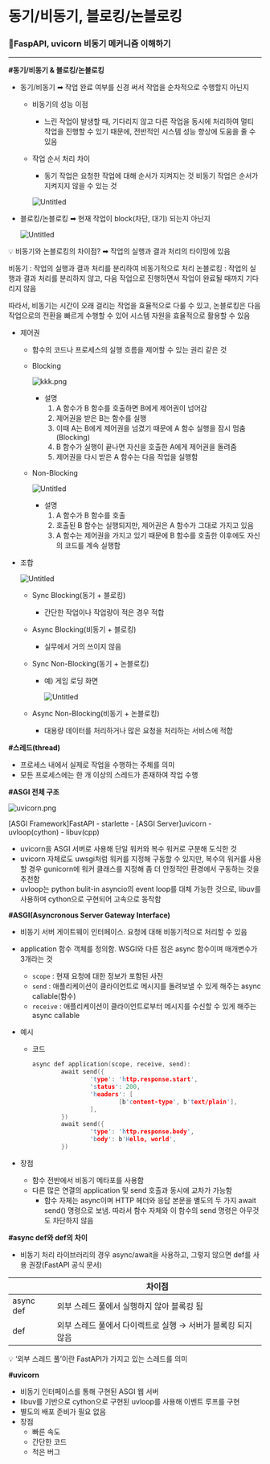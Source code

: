 # 동기/비동기, 블로킹/논블로킹



### 📍FaspAPI, uvicorn 비동기 메커니즘 이해하기

------

**#동기/비동기 & 블로킹/논블로킹**

- 동기/비동기 ➡︎ 작업 완료 여부를 신경 써서 작업을 순차적으로 수행할지 아닌지

    - 비동기의 성능 이점

        - 느린 작업이 발생할 때, 기다리지 않고 다른 작업을 동시에 처리하여 멀티 작업을 진행할 수 있기 때문에, 전반적인 시스템 성능 향상에 도움을 줄 수 있음

    - 작업 순서 처리 차이

        - 동기 작업은 요청한 작업에 대해 순서가 지켜지는 것 비동기 작업은 순서가 지켜지지 않을 수 있는 것

        ![Untitled](C:/Users/tritech-fall/Desktop/TIL/office/study/%EB%8F%99%EA%B8%B0%EB%B9%84%EB%8F%99%EA%B8%B0,%EB%B8%94%EB%A1%9C%ED%82%B9%EB%85%BC%EB%B8%94%EB%A1%9C%ED%82%B9.assets/Untitled.png)

- 블로킹/논블로킹 ➡︎ 현재 작업이 block(차단, 대기) 되는지 아닌지

    ![Untitled](C:/Users/tritech-fall/Desktop/TIL/office/study/%EB%8F%99%EA%B8%B0%EB%B9%84%EB%8F%99%EA%B8%B0,%EB%B8%94%EB%A1%9C%ED%82%B9%EB%85%BC%EB%B8%94%EB%A1%9C%ED%82%B9.assets/Untitled-1692332602071-2.png)

    

<aside>💡 비동기와 논블로킹의 차이점? ➡︎ 작업의 실행과 결과 처리의 타이밍에 있음

비동기 : 작업의 실행과 결과 처리를 분리하여 비동기적으로 처리 논블로킹 : 작업의 실행과 결과 처리를 분리하지 않고, 다음 작업으로 진행하면서 작업이 완료될 때까지 기다리지 않음

따라서, 비동기는 시간이 오래 걸리는 작업을 효율적으로 다룰 수 있고, 논블로킹은 다음 작업으로의 전환을 빠르게 수행할 수 있어 시스템 자원을 효율적으로 활용할 수 있음





- 제어권

    - 함수의 코드나 프로세스의 실행 흐름을 제어할 수 있는 권리 같은 것

    - Blocking

        ![kkk.png](C:/Users/tritech-fall/Desktop/TIL/office/study/%EB%8F%99%EA%B8%B0%EB%B9%84%EB%8F%99%EA%B8%B0,%EB%B8%94%EB%A1%9C%ED%82%B9%EB%85%BC%EB%B8%94%EB%A1%9C%ED%82%B9.assets/kkk.png)

        - 설명
            1. A 함수가 B 함수를 호출하면 B에게 제어권이 넘어감
            2. 제어권을 받은 B는 함수를 실행
            3. 이때 A는 B에게 제어권을 넘겼기 때문에 A 함수 실행을 잠시 멈춤(Blocking)
            4. B 함수가 실행이 끝나면 자신을 호출한 A에게 제어권을 돌려줌
            5. 제어권을 다시 받은 A 함수는 다음 작업을 실행함

    - Non-Blocking

        ![Untitled](C:/Users/tritech-fall/Desktop/TIL/office/study/%EB%8F%99%EA%B8%B0%EB%B9%84%EB%8F%99%EA%B8%B0,%EB%B8%94%EB%A1%9C%ED%82%B9%EB%85%BC%EB%B8%94%EB%A1%9C%ED%82%B9.assets/Untitled-1692332680333-6.png)

        - 설명
            1. A 함수가 B 함수를 호출
            2. 호출된 B 함수는 실행되지만, 제어권은 A 함수가 그대로 가지고 있음
            3. A 함수는 제어권을 가지고 있기 때문에 B 함수를 호출한 이후에도 자신의 코드를 계속 실행함

- 조합

    ![Untitled](C:/Users/tritech-fall/Desktop/TIL/office/study/%EB%8F%99%EA%B8%B0%EB%B9%84%EB%8F%99%EA%B8%B0,%EB%B8%94%EB%A1%9C%ED%82%B9%EB%85%BC%EB%B8%94%EB%A1%9C%ED%82%B9.assets/Untitled-1692332701409-8.png)

    - Sync Blocking(동기 + 블로킹)

        - 간단한 작업이나 작업량이 적은 경우 적합

    - Async Blocking(비동기 + 블로킹)

        - 실무에서 거의 쓰이지 않음

    - Sync Non-Blocking(동기 + 논블로킹)

        - 예) 게임 로딩 화면

            ![Untitled](C:/Users/tritech-fall/Desktop/TIL/office/study/%EB%8F%99%EA%B8%B0%EB%B9%84%EB%8F%99%EA%B8%B0,%EB%B8%94%EB%A1%9C%ED%82%B9%EB%85%BC%EB%B8%94%EB%A1%9C%ED%82%B9.assets/Untitled-1692332724717-10.png)

    - Async Non-Blocking(비동기 + 논블로킹)

        - 대용량 데이터를 처리하거나 많은 요청을 처리하는 서비스에 적합

**#스레드(thread)**

- 프로세스 내에서 실제로 작업을 수행하는 주체를 의미
- 모든 프로세스에는 한 개 이상의 스레드가 존재하여 작업 수행

**#ASGI 전체 구조**

![uvicorn.png](C:/Users/tritech-fall/Desktop/TIL/office/study/%EB%8F%99%EA%B8%B0%EB%B9%84%EB%8F%99%EA%B8%B0,%EB%B8%94%EB%A1%9C%ED%82%B9%EB%85%BC%EB%B8%94%EB%A1%9C%ED%82%B9.assets/uvicorn.png)

[ASGI Framework]FastAPI - starlette - [ASGI Server]uvicorn - uvloop(cython) - libuv(cpp)

- uvicorn을 ASGI 서버로 사용해 단일 워커와 복수 워커로 구분해 도식한 것
- uvicorn 자체로도 uwsgi처럼 워커를 지정해 구동할 수 있지만, 복수의 워커를 사용할 경우 gunicorn에 워커 클래스를 지정해 좀 더 안정적인 환경에서 구동하는 것을 추천함
- uvloop는 python bulit-in asyncio의 event loop를 대체 가능한 것으로, libuv를 사용하며 cython으로 구현되어 고속으로 동작함

**#ASGI(Asyncronous Server Gateway Interface)**

- 비동기 서버 게이트웨이 인터페이스. 요청에 대해 비동기적으로 처리할 수 있음

- application 함수 객체를 정의함. WSGI와 다른 점은 async 함수이며 매개변수가 3개라는 것

    - `scope` : 현재 요청에 대한 정보가 포함된 사전
    - `send` : 애플리케이션이 클라이언트로 메시지를 돌려보낼 수 있게 해주는 async callable(함수)
    - `receive` : 애플리케이션이 클라이언트로부터 메시지를 수신할 수 있게 해주는 async callable

- 예시

    - 코드

        ```cpp
        async def application(scope, receive, send):
        		await send({
        				'type': 'http.response.start',
        				'status': 200,
        				'headers': [
        						[b'content-type', b'text/plain'],
        				],
        		})
        		await send({
        				'type': 'http.response.body',
        				'body': b'Hello, world',
        		})
        ```

- 장점

    - 함수 전반에서 비동기 메타포를 사용함
    - 다른 많은 연결의 application 및 send 호출과 동시에 교차가 가능함
        - 함수 자체는 async이며 HTTP 헤더와 응답 본문을 별도의 두 가지 await send() 명령으로 보냄. 따라서 함수 자체와 이 함수의 send 명령은 아무것도 차단하지 않음

**#async def와 def의 차이**

- 비동기 처리 라이브러리의 경우 async/await을 사용하고, 그렇지 않으면 def를 사용 권장(FastAPI 공식 문서)

|           | 차이점                                                       |
| --------- | ------------------------------------------------------------ |
| async def | 외부 스레드 풀에서 실행하지 않아 블록킹 됨                   |
| def       | 외부 스레드 풀에서 다이렉트로 실행 → 서버가 블록킹 되지 않음 |

💡 ‘외부 스레드 풀’이란 FastAPI가 가지고 있는 스레드를 의미



**#uvicorn**

- 비동기 인터페이스를 통해 구현된 ASGI 웹 서버
- libuv를 기반으로 cython으로 구현된 uvloop를 사용해 이벤트 루프를 구현
- 별도의 배포 준비가 필요 없음
- 장점
    - 빠른 속도
    - 간단한 코드
    - 적은 버그

